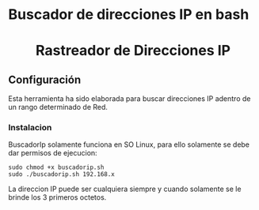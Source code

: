 # Buscador de direcciones IP en bash

<h1 align="center"> Rastreador de Direcciones IP </h1>

## Configuración
Esta herramienta ha sido elaborada para buscar direcciones IP adentro de un rango determinado de Red.

### Instalacion

BuscadorIp solamente funciona en SO Linux, para ello solamente se debe dar permisos de ejecucion:

```shell
sudo chmod +x buscadorip.sh
sudo ./buscadorip.sh 192.168.x
```

La direccion IP puede ser cualquiera siempre y cuando solamente se le brinde los 3 primeros octetos.

